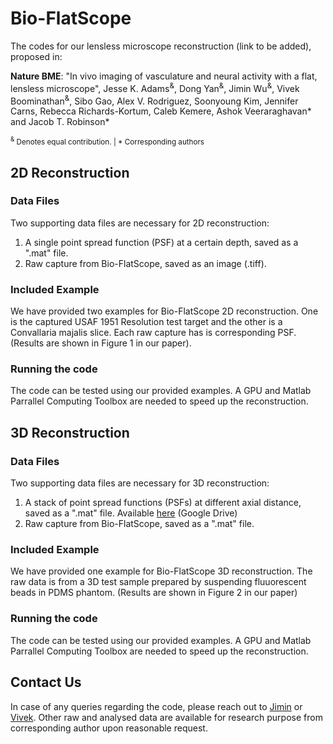 # Bio-FlatScope

The codes for our lensless microscope reconstruction (link to be added), proposed in:

**Nature BME**: "In vivo imaging of vasculature and neural activity with a flat, lensless microscope", Jesse K. Adams<sup>&</sup>, Dong Yan<sup>&</sup>, Jimin Wu<sup>&</sup>, Vivek Boominathan<sup>&</sup>, Sibo Gao, Alex V. Rodriguez, Soonyoung Kim, Jennifer Carns, Rebecca Richards-Kortum, Caleb Kemere, Ashok Veeraraghavan* and Jacob T. Robinson*

<sub><sup>&</sup> Denotes equal contribution. | * Corresponding authors </sub>

## 2D Reconstruction
### Data Files
Two supporting data files are necessary for 2D reconstruction:
  1. A single point spread function (PSF) at a certain depth, saved as a ".mat" file.
  2. Raw capture from Bio-FlatScope, saved as an image (.tiff).
### Included Example
We have provided two examples for Bio-FlatScope 2D reconstruction. One is the captured USAF 1951 Resolution test target and the other is a Convallaria majalis slice. Each raw capture has is corresponding PSF. (Results are shown in Figure 1 in our paper).
### Running the code
The code can be tested using our provided examples. A GPU and Matlab Parrallel Computing Toolbox are needed to speed up the reconstruction. 


## 3D Reconstruction
### Data Files
Two supporting data files are necessary for 3D reconstruction:
  1. A stack of point spread functions (PSFs) at different axial distance, saved as a ".mat" file. Available [here](https://drive.google.com/file/d/1UYPXWlYjghcT7DvZNz0ZURw5mnc63Mzf/view?usp=sharing) (Google Drive)
  2. Raw capture from Bio-FlatScope, saved as a ".mat" file.
### Included Example
We have provided one example for Bio-FlatScope 3D reconstruction. The raw data is from a 3D test sample prepared by suspending fluuorescent beads in PDMS phantom. (Results are shown in Figure 2 in our paper)
### Running the code
The code can be tested using our provided examples. A GPU and Matlab Parrallel Computing Toolbox are needed to speed up the reconstruction. 


## Contact Us
In case of any queries regarding the code, please reach out to [Jimin](mailto:jimin.wu@rice.edu) or [Vivek](mailto:vivekb@rice.edu]).
Other raw and analysed data are available for research purpose from corresponding author upon reasonable request.

